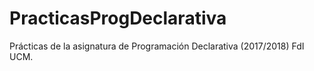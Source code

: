# PracticasProgDeclarativa
Prácticas de la asignatura de Programación Declarativa (2017/2018) FdI UCM.
